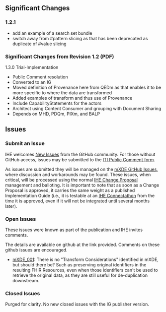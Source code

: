 
## Significant Changes

### 1.2.1

- add an example of a search set bundle
- switch away from #pattern slicing as that has been deprecated as duplicate of #value slicing

### Significant Changes from Revision 1.2 (PDF)

1.3.0 Trial-Implementation

- Public Comment resolution
- Converted to an IG
- Moved definition of Provenance here from QEDm as that enables it to be more specific to where the data are transformed
- Added examples of transform and thus use of Provenance
- Include CapabilityStatements for the actors
- Architect using Content Consumer and grouping with Document Sharing
- Depends on MHD, PDQm, PIXm, and BALP

## Issues

### Submit an Issue

IHE welcomes [New Issues](https://github.com/IHE/ITI.mXDE/issues/new/choose) from the GitHub community.
For those without GitHub access, issues may be submitted to the [ITI Public Comment form](https://www.ihe.net/ITI_Public_Comments/).

As issues are submitted they will be managed on the [mXDE GitHub Issues](https://github.com/IHE/ITI.mXDE/issues), where discussion and workarounds may be found. These issues, when critical, will be processed using the normal [IHE Change Proposal](https://wiki.ihe.net/index.php/Category:CPs) management and balloting.
It is important to note that as soon as a Change Proposal is approved, it carries the same weight as a published Implementation Guide (i.e., it is testable at an [IHE Connectathon](https://www.ihe.net/participate/connectathon/) from the time it is approved, even if it will not be integrated until several months later).

### Open Issues

These issues were known as part of the publication and IHE invites comments.

The details are available on github at the link provided. Comments on these github issues are encouraged.

- [mXDE_001](https://github.com/IHE/ITI.mXDE/issues/1): There is no "Transform Considerations" identified in mXDE, but should there be? Such as preserving original identifiers in the resulting FHIR Resources, even when those identifiers can't be used to retrieve the original data, as they are still useful for de-duplication downstream.

### Closed Issues

Purged for clarity. No new closed issues with the IG publisher version.
